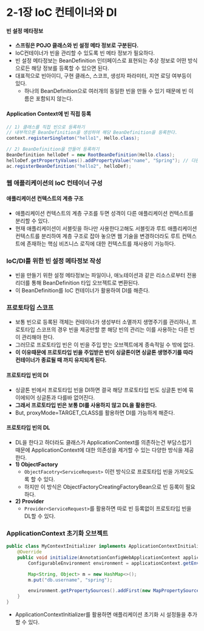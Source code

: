 # 2-1장 IoC 컨테이너와 DI
#### 빈 설정 메타정보
- **스프링은 POJO 클래스와 빈 설정 메타 정보로 구분된다.**
- IoC컨테이너가 빈을 관리할 수 있도록 빈 메타 정보가 필요하다.
- 빈 설정 메타정보는 BeanDefinition 인터페이스로 표현되는 추상 정보로 어떤 방식으로든 해당 정보를 등록할 수 있으면 된다.
- 대표적으로 빈아이디, 구현 클래스, 스코프, 생성자 파라미터, 지연 로딩 여부등이 있다.
    - 하나의 BeanDefinition으로 여러개의 동일한 빈을 만들 수 있기 때문에 빈 이름은 포함되지 않는다.

#### Application Context에 빈 직접 등록
```java
// 1) 클래스를 직접 빈으로 등록하기
// 내부적으론 BeanDefinition을 생성하여 해당 BeanDefinition을 등록한다.
context.registerSingleton("hello1", Hello.class);

// 2) BeanDefinition을 만들어 등록하기
BeanDefinition helloDef = new RootBeanDefinition(Hello.class);
helloDef.getPropertyValues().addPropertyValue("name", "Spring"); // 다른 생성자 프로퍼티 값도 직정 설정할 수 있다.
ac.registerBeanDefinition("hello2", helloDef);
```

### 웹 애플리케이션의 IoC 컨테이너 구성
#### 애플리케이션 컨텍스트의 계층 구조
- 애플리케이션 컨텍스트의 계층 구조를 두면 성격이 다른 애플리케이션 컨텍스트를 분리할 수 있다.
- 현재 애플리케이션이 서블릿을 하나만 사용한다고해도 서블릿과 루트 애플리케이션 컨텍스트를 분리하여 계층 구조로 잡아 놓으면 웹 기술을 변경하더라도 루트 컨텍스트에 존재하는 핵심 비즈니스 로직에 대한 컨텍스트를 재사용이 가능하다.


### IoC/DI를 위한 빈 설정 메타정보 작성
- 빈을 만들기 위한 설정 메타정보는 파일이나, 애노테이션과 같은 리소스로부터 전용 리더를 통해 BeanDefinition 타입 오브젝트로 변환된다.
- 이 BeanDefinition를 IoC 컨테이너가 활용하여 DI를 해준다.


### 프로토타입 스코프
- 보통 빈으로 등록된 객체는 컨테이너가 생성부터 소멸까지 생명주기를 관리하나, 프로토타입 스코프의 경우 빈을 제공만할 뿐 해당 빈의 관리는 이를 사용하는 다른 빈이 관리해야 한다.
- 그러므로 프로토타입 빈은 이 빈을 주입 받는 오브젝트에게 종속적일 수 밖에 없다.
- **이 이유때문에 프로토타입 빈을 주입받은 빈이 싱글톤이면 싱글톤 생명주기를 따라 컨테이너가 종료될 때 까지 유지되게 된다.**

#### 프로토타입 빈의 DI
- 싱글톤 빈에서 프로토타입 빈을 DI하면 결국 해당 프로토타입 빈도 싱글톤 빈에 묶이에되어 싱글톤과 다를바 없어진다.
- **그래서 프로토타입 빈은 보통 DI를 사용하지 않고 DL을 활용한다.**
- But, proxyMode=TARGET_CLASS를 활용하면 DI를 가능하게 해준다.

#### 프로토타입 빈의 DL
- DL을 한다고 하더라도 클래스가 ApplicationContext를 의존하는건 부담스럽기 때문에 ApplicationContext에 대한 의존성을 제거할 수 있는 다양한 방식을 제공한다.
- **1) ObjectFactory**
    - `ObjectFacotry<ServiceRequest>` 이런 방식으로 프로토타입 빈을 가져오도록 할 수 있다.
    - 하지만 이 방식은 ObjectFactoryCreatingFactoryBean으로 빈 등록이 필요하다.
- **2) Provider**
    - `Provider<ServiceRequest>`를 활용하면 따로 빈 등록없이 프로토타입 빈을 DL할 수 있다.

### ApplicationContext 초기화 오브젝트
```java
public class MyContextInitializer implements ApplicationContextInitializer<AnnotationConfigWebApplicationContext> {
    @Override
    public void initialize(AnnotationConfigWebApplicationContext applicationContext) {
        ConfigurableEnvironment environment = applicationContext.getEnvironment();

        Map<String, Object> m = new HashMap<>();
        m.put("db.username", "spring");

        environment.getPropertySources().addFirst(new MapPropertySource("myPs", m));
    }
}
```
- ApplicationContextInitializer를 활용하면 애플리케이션 초기화 시 설정들을 추가할 수 있다.
